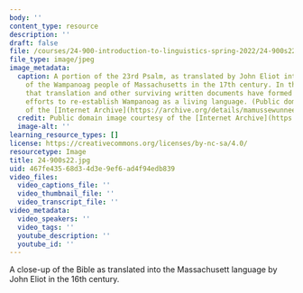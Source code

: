 ```yaml
---
body: ''
content_type: resource
description: ''
draft: false
file: /courses/24-900-introduction-to-linguistics-spring-2022/24-900s22.jpg
file_type: image/jpeg
image_metadata:
  caption: A portion of the 23rd Psalm, as translated by John Eliot into the language
    of the Wampanoag people of Massachusetts in the 17th century. In the 21st century,
    that translation and other surviving written documents have formed the basis for
    efforts to re-establish Wampanoag as a living language. (Public domain image courtesy
    of the [Internet Archive](https://archive.org/details/mamussewunneetup00elio/page/n521/mode/2up).)
  credit: Public domain image courtesy of the [Internet Archive](https://archive.org/details/mamussewunneetup00elio/page/n521/mode/2up).
  image-alt: ''
learning_resource_types: []
license: https://creativecommons.org/licenses/by-nc-sa/4.0/
resourcetype: Image
title: 24-900s22.jpg
uid: 467fe435-68d3-4d3e-9ef6-ad4f94edb839
video_files:
  video_captions_file: ''
  video_thumbnail_file: ''
  video_transcript_file: ''
video_metadata:
  video_speakers: ''
  video_tags: ''
  youtube_description: ''
  youtube_id: ''
---
```

A close-up of the Bible as translated into the Massachusett language by John Eliot in the 16th century.